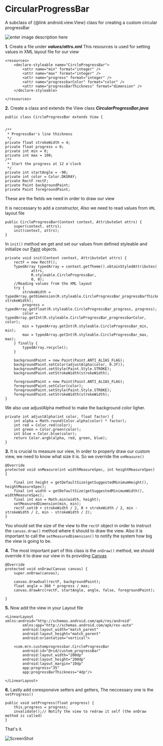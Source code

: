 # CircularProgressBar
A subclass of {@link android.view.View} class for creating a custom circular progressBar

![enter image description here][4]

**1.** Create a file under ***values/attrs.xml***
This resources is used for setting values in XML layout file for our view

    <resources>
        <declare-styleable name="CircleProgressBar">
            <attr name="min" format="integer" />
            <attr name="max" format="integer" />
            <attr name="progress" format="integer" />
            <attr name="progressbarColor" format="color" />
            <attr name="progressBarThickness" format="dimension" />
        </declare-styleable>
    
    </resources>

**2.** Create a class and extends the View class ***CircularProgressBar.java***

    public class CircleProgressBar extends View {
    
    
    /**
     * ProgressBar's line thickness
     */
    private float strokeWidth = 4;
    private float progress = 0;
    private int min = 0;
    private int max = 100;
    /**
     * Start the progress at 12 o'clock
     */
    private int startAngle = -90;
    private int color = Color.DKGRAY;
    private RectF rectF;
    private Paint backgroundPaint;
    private Paint foregroundPaint;


These are the fields we need in order to draw our view

It is neccessary to add a constructor, Also we need to read values from `XML` layout file

    public CircleProgressBar(Context context, AttributeSet attrs) {
        super(context, attrs);
        init(context, attrs);
    }

In `init()` method we get and set our values from defined styleable and initialize our [Paint][2] objects.

    private void init(Context context, AttributeSet attrs) {
        rectF = new RectF();
        TypedArray typedArray = context.getTheme().obtainStyledAttributes(
                attrs,
                R.styleable.CircleProgressBar,
                0, 0);
        //Reading values from the XML layout
        try {
            strokeWidth = typedArray.getDimension(R.styleable.CircleProgressBar_progressBarThickness, strokeWidth);
            progress = typedArray.getFloat(R.styleable.CircleProgressBar_progress, progress);
            color = typedArray.getInt(R.styleable.CircleProgressBar_progressbarColor, color);
            min = typedArray.getInt(R.styleable.CircleProgressBar_min, min);
            max = typedArray.getInt(R.styleable.CircleProgressBar_max, max);
        } finally {
            typedArray.recycle();
        }
    
        backgroundPaint = new Paint(Paint.ANTI_ALIAS_FLAG);
        backgroundPaint.setColor(adjustAlpha(color, 0.3f));
        backgroundPaint.setStyle(Paint.Style.STROKE);
        backgroundPaint.setStrokeWidth(strokeWidth);
    
        foregroundPaint = new Paint(Paint.ANTI_ALIAS_FLAG);
        foregroundPaint.setColor(color);
        foregroundPaint.setStyle(Paint.Style.STROKE);
        foregroundPaint.setStrokeWidth(strokeWidth);
    }
   We also use adjustAlpha method to make the background color ligher.

    private int adjustAlpha(int color, float factor) {
		int alpha = Math.round(Color.alpha(color) * factor);
		int red = Color.red(color);
		int green = Color.green(color);
		int blue = Color.blue(color);
		return Color.argb(alpha, red, green, blue);
	}

**3.** It is crucial to measure our view, In order to properly draw our custom view, we need to know what size it is. So we override the `onMeasure()`

    @Override
    protected void onMeasure(int widthMeasureSpec, int heightMeasureSpec) {
    
        final int height = getDefaultSize(getSuggestedMinimumHeight(), heightMeasureSpec);
        final int width = getDefaultSize(getSuggestedMinimumWidth(), widthMeasureSpec);
        final int min = Math.min(width, height);
        setMeasuredDimension(min, min);
        rectF.set(0 + strokeWidth / 2, 0 + strokeWidth / 2, min - strokeWidth / 2, min - strokeWidth / 2);
    }

You should set the size of the view to the `rectF` object in order to instruct the `canvas.draw()` method where it should to draw the view. Also it is important to call the `setMeasuredDimension()` to notify the system how big the view is going to be.

**4.** The most important part of this class is the `onDraw()` method, we should override it to draw our view in its providing [Canvas][3]

    @Override
    protected void onDraw(Canvas canvas) {
        super.onDraw(canvas);
    
        canvas.drawOval(rectF, backgroundPaint);
        float angle = 360 * progress / max;
        canvas.drawArc(rectF, startAngle, angle, false, foregroundPaint);
    
    }

**5.** Now add the view in your Layout file

       
    
    <LinearLayout xmlns:android="http://schemas.android.com/apk/res/android"
            xmlns:app="http://schemas.android.com/apk/res-auto"
            android:layout_width="match_parent"
            android:layout_height="match_parent"
            android:orientation="vertical">
        
        <com.mrn.customprogressbar.CircleProgressBar
            android:id="@+id/custom_progressBar"
            android:layout_width="200dp"
            android:layout_height="200dp"
            android:layout_margin="10dp"
            app:progress="35"
            app:progressBarThickness="4dp"/>
        
    </LinearLayout>

**6.** Lastly add coresponsive setters and getters, The neccessary one is the `setProgress()`

    public void setProgress(float progress) {
        this.progress = progress;
        invalidate();// Notify the view to redraw it self (the onDraw method is called)
    }

That's it.


  [1]: http://i.stack.imgur.com/g0wrk.png
  [2]: http://developer.android.com/reference/android/graphics/Paint.html
  [3]: http://developer.android.com/reference/android/graphics/Canvas.html
  [4]: http://i.stack.imgur.com/hGYIp.gif
  [5]: http://goo.gl/ze4bAE

![ScreenShot](/ScreenShot-2015-01-14-233007.png)
